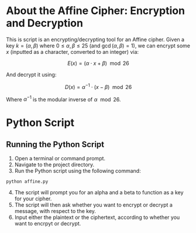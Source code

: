 # About the Affine Cipher: Encryption and Decryption

This is script is an encrypting/decrypting tool for an Affine cipher. Given a key $k = (\alpha, \beta)$ where $0 \leq \alpha, \beta \leq 25$ (and $\gcd(\alpha, \beta) = 1$), we can encrypt some $x$ (inputted as a character, converted to an integer) via:

$$
E(x) = (\alpha \cdot x + \beta) \mod 26
$$

And decrypt it using:

$$
D(x) = \alpha^{-1} \cdot (x - \beta) \mod 26
$$

Where $\alpha^{-1}$ is the modular inverse of $\alpha\mod 26$.

# Python Script
## Running the Python Script
1. Open a terminal or command prompt.
2. Navigate to the project directory.
3. Run the Python script using the following command:
  ~~~
  python affine.py
  ~~~
4. The script will prompt you for an alpha and a beta to function as a key for your cipher.
5. The script will then ask whether you want to encrypt or decrypt a message, with respect to the key.
6. Input either the plaintext or the ciphertext, according to whether you want to encrpyt or decrypt.
